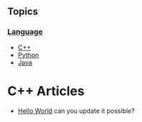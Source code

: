 ## Topics

### [Language](./language/README.md)

- [C++](./language/c++/README.md)
- [Python](./language/python/README.md)
- [Java](./language/java/README.md)

# C++ Articles
- [Hello World](./test/1st.md)
can you update it possible?
